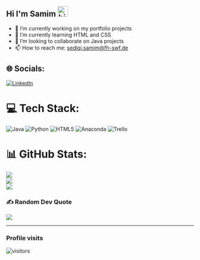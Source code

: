 ## Hi I'm Samim <img src="https://user-images.githubusercontent.com/1303154/88677602-1635ba80-d120-11ea-84d8-d263ba5fc3c0.gif" width="28px" height="28px" alt="hi">
- 🔭 I’m currently working on my portfolio projects<br>
- 🌱 I’m currently learning HTML and CSS<br>
- 👯 I’m looking to collaborate on Java projects<br>
- 📫 How to reach me: sediqi.samim@fh-swf.de<br>


## 🌐 Socials:
[![LinkedIn](https://img.shields.io/badge/LinkedIn-%230077B5.svg?logo=linkedin&logoColor=white)](https://linkedin.com/in/samim-sediqi) 

# 💻 Tech Stack:
![Java](https://img.shields.io/badge/java-%23ED8B00.svg?style=for-the-badge&logo=java&logoColor=white) 
![Python](https://img.shields.io/badge/python-3670A0?style=for-the-badge&logo=python&logoColor=ffdd54) 
![HTML5](https://img.shields.io/badge/html5-%23E34F26.svg?style=for-the-badge&logo=html5&logoColor=white) 
![Anaconda](https://img.shields.io/badge/Anaconda-%2344A833.svg?style=for-the-badge&logo=anaconda&logoColor=white) 
![Trello](https://img.shields.io/badge/Trello-%23026AA7.svg?style=for-the-badge&logo=Trello&logoColor=white)
# 📊 GitHub Stats:
![](https://github-readme-stats.vercel.app/api?username=S-Sediqi&hide=prs,issues&theme=tokyonight&hide_border=false&include_all_commits=true&count_private=false)<br/>
![](https://github-readme-streak-stats.herokuapp.com/?user=S-Sediqi&theme=tokyonight&hide_border=false)<br/>
![](https://github-readme-stats.vercel.app/api/top-langs/?username=S-Sediqi&theme=tokyonight&hide_border=false&include_all_commits=true&count_private=false&layout=compact)

### ✍️ Random Dev Quote
![](https://quotes-github-readme.vercel.app/api?type=horizontal&theme=dark)

---
### Profile visits
![visitors](https://visitor-badge.glitch.me/badge?page_id=S-Sediqi.S-Sediqi)
